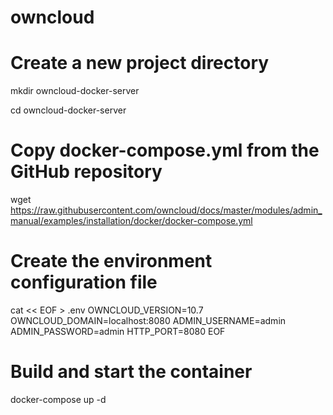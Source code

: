 # owncloud


# Create a new project directory
mkdir owncloud-docker-server

cd owncloud-docker-server

# Copy docker-compose.yml from the GitHub repository
wget https://raw.githubusercontent.com/owncloud/docs/master/modules/admin_manual/examples/installation/docker/docker-compose.yml

# Create the environment configuration file
cat << EOF > .env
OWNCLOUD_VERSION=10.7
OWNCLOUD_DOMAIN=localhost:8080
ADMIN_USERNAME=admin
ADMIN_PASSWORD=admin
HTTP_PORT=8080
EOF

# Build and start the container
docker-compose up -d




